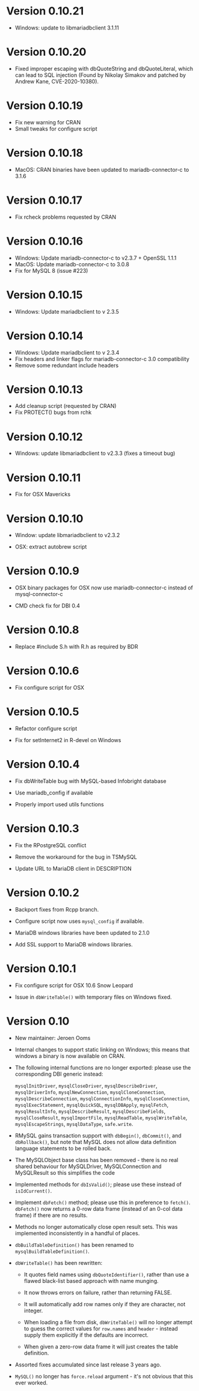 # Version 0.10.21

 * Windows: update to libmariadbclient 3.1.11

# Version 0.10.20

 * Fixed improper escaping with dbQuoteString and dbQuoteLiteral, which can lead to SQL injection (Found by Nikolay Simakov and patched by Andrew Kane, CVE-2020-10380).

# Version 0.10.19

 * Fix new warning for CRAN
 * Small tweaks for configure script

# Version 0.10.18

 * MacOS: CRAN binaries have been updated to mariadb-connector-c to 3.1.6

# Version 0.10.17

 * Fix rcheck problems requested by CRAN

# Version 0.10.16

 * Windows: Update mariadb-connector-c to v2.3.7 + OpenSSL 1.1.1
 * MacOS: Update mariadb-connector-c to 3.0.8
 * Fix for MySQL 8 (issue #223)

# Version 0.10.15

 * Windows: Update mariadbclient to v 2.3.5

# Version 0.10.14

 * Windows: Update mariadbclient to v 2.3.4
 * Fix headers and linker flags for mariadb-connector-c 3.0 compatibility
 * Remove some redundant include headers

# Version 0.10.13

 * Add cleanup script (requested by CRAN)
 * Fix PROTECT() bugs from rchk

# Version 0.10.12

 * Windows: update libmariadbclient to v2.3.3 (fixes a timeout bug)
 
# Version 0.10.11

 * Fix for OSX Mavericks
 
# Version 0.10.10
 
 * Window: update libmariadbclient to v2.3.2
 
 * OSX: extract autobrew script

# Version 0.10.9

 * OSX binary packages for OSX now use mariadb-connector-c instead of mysql-connector-c
 
 * CMD check fix for DBI 0.4

# Version 0.10.8

 * Replace #include S.h with R.h as required by BDR 

# Version 0.10.6

 * Fix configure script for OSX

# Version 0.10.5

 * Refactor configure script
 
 * Fix for setInternet2 in R-devel on Windows

# Version 0.10.4

 *  Fix dbWriteTable bug with MySQL-based Infobright database
 
 *  Use mariadb_config if available
 
 *  Properly import used utils functions

# Version 0.10.3

 *  Fix the RPostgreSQL conflict
 
 *  Remove the workaround for the bug in TSMySQL
 
 *  Update URL to MariaDB client in DESCRIPTION

# Version 0.10.2
 
 *  Backport fixes from Rcpp branch.
 
 *  Configure script now uses `mysql_config` if available.

 *  MariaDB windows libraries have been updated to 2.1.0

 *  Add SSL support to MariaDB windows libraries.

# Version 0.10.1

 *  Fix configure script for OSX 10.6 Snow Leopard
 
 *  Issue in `dbWriteTable()` with temporary files on Windows fixed.

# Version 0.10

 *  New maintainer: Jeroen Ooms

 *  Internal changes to support static linking on Windows; this means that
    windows a binary is now available on CRAN.

 *  The following internal functions are no longer exported: please
    use the corresponding DBI generic instead:

    `mysqlInitDriver`, `mysqlCloseDriver`, `mysqlDescribeDriver`,
    `mysqlDriverInfo`, `mysqlNewConnection`, `mysqlCloneConnection`,
    `mysqlDescribeConnection`, `mysqlConnectionInfo`, `mysqlCloseConnection`,
    `mysqlExecStatement`, `mysqlQuickSQL`, `mysqlDBApply`, `mysqlFetch`,
    `mysqlResultInfo`, `mysqlDescribeResult`, `mysqlDescribeFields`,
    `mysqlCloseResult`, `mysqlImportFile`, `mysqlReadTable`, `mysqlWriteTable`,
    `mysqlEscapeStrings`, `mysqlDataType`, `safe.write`.

 *  RMySQL gains transaction support with `dbBegin()`, `dbCommit()`,
    and `dbRollback()`, but note that MySQL does not allow data definition
    language statements to be rolled back.

 *  The MySQLObject base class has been removed - there is no real shared
    behaviour for MySQLDriver, MySQLConnection and MySQLResult so this
    simplifies the code

 *  Implemented methods for `dbIsValid()`; please use these instead of
    `isIdCurrent()`.

 *  Implement `dbFetch()` method; please use this in preference to `fetch()`.
    `dbFetch()` now returns a 0-row data frame (instead of an 0-col data frame)
    if there are no results.

 *  Methods no longer automatically close open result sets. This was implemented 
    inconsistently in a handful of places.

 *  `dbBuildTableDefinition()` has been renamed to `mysqlBuildTableDefinition()`.
 
 *  `dbWriteTable()` has been rewritten:

    * It quotes field names using `dbQuoteIdentifier()`, rather
      than use a flawed black-list based approach with name munging.

    * It now throws errors on failure, rather than returning FALSE. 
    
    * It will automatically add row names only if they are character, not integer.
    
    * When loading a file from disk, `dbWriteTable()` will no longer
      attempt to guess the correct values for `row.names` and `header` - instead
      supply them explicitly if the defaults are incorrect. 
    
    * When given a zero-row data frame it will just creates the table 
      definition. 

 *  Assorted fixes accumulated since last release 3 years ago.

 * `MySQL()` no longer has `force.reload` argument - it's not obvious that
    this ever worked.
